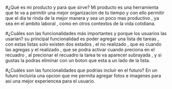#¿Qué es mi producto y para que sirve?
Mi producto es una herramienta que te va a permitir una mejor organizacion de tu tiempo y con ello permitir que el dia te rinda de la mejor manera y sea un poco mas productivo , ya sea en el ambito laboral , como en otros contextos de la vida cotidiana.

#¿Cuáles son las funcionalidades más importantes y porque los usuarios las usarían?
su principal funcionalidad es poder agregar una lista de tareas , con estas listas solo existen dos estados , el no realizado , que es cuando las agregas y el realizado , que se podra activar cuando preciona en el recuadro , al precionar el recuadro la tarea te va aparecer subrayada , y si gustas la podras eliminar con un boton que esta a un lado de la lista. 

#¿Cuáles son las funcionalidades que podrías incluir en el futuro?
En un futuro incluiria una opcion que me permita agregar fotos e imagenes para asi una mejor experiencea para el usuario.